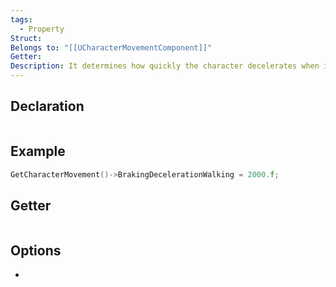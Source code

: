 ```yaml
---
tags:
  - Property
Struct: 
Belongs to: "[[UCharacterMovementComponent]]"
Getter: 
Description: It determines how quickly the character decelerates when it stops walking
---
```


## Declaration

```cpp
```

## Example

```cpp
GetCharacterMovement()->BrakingDecelerationWalking = 2000.f;
```

## Getter

```cpp
```

## Options
- 